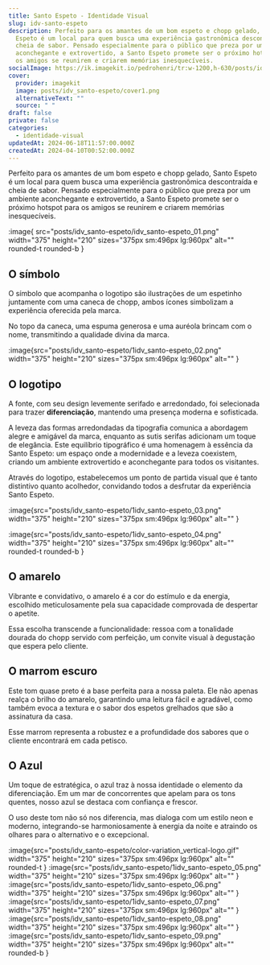 ```yaml
---
title: Santo Espeto - Identidade Visual
slug: idv-santo-espeto
description: Perfeito para os amantes de um bom espeto e chopp gelado, Santo
  Espeto é um local para quem busca uma experiência gastronômica descontraída e
  cheia de sabor. Pensado especialmente para o público que preza por um ambiente
  aconchegante e extrovertido, a Santo Espeto promete ser o próximo hotspot para
  os amigos se reunirem e criarem memórias inesquecíveis.
socialImage: https://ik.imagekit.io/pedrohenri/tr:w-1200,h-630/posts/idv_santo-espeto/social-image.png
cover:
  provider: imagekit
  image: posts/idv_santo-espeto/cover1.png
  alternativeText: ""
  source: " "
draft: false
private: false
categories:
  - identidade-visual
updatedAt: 2024-06-18T11:57:00.000Z
createdAt: 2024-04-10T00:52:00.000Z
---
```

Perfeito para os amantes de um bom espeto e chopp gelado, Santo Espeto é um local para quem busca uma experiência gastronômica descontraída e cheia de sabor. Pensado especialmente para o público que preza por um ambiente aconchegante e extrovertido, a Santo Espeto promete ser o próximo hotspot para os amigos se reunirem e criarem memórias inesquecíveis.

:image{ src="posts/idv_santo-espeto/idv_santo-espeto_01.png" width="375" height="210" sizes="375px sm:496px lg:960px" alt="" rounded-t rounded-b }

## O símbolo

O símbolo que acompanha o logotipo são ilustrações de um espetinho juntamente com uma caneca de chopp, ambos ícones simbolizam a experiência oferecida pela marca.

No topo da caneca, uma espuma generosa e uma auréola brincam com o nome, transmitindo a qualidade divina da marca.

:image{src="posts/idv_santo-espeto/1idv_santo-espeto_02.png" width="375" height="210" sizes="375px sm:496px lg:960px" alt="" }

## O logotipo

A fonte, com seu design levemente serifado e arredondado, foi selecionada para trazer **diferenciação**, mantendo uma presença moderna e sofisticada.

A leveza das formas arredondadas da tipografia comunica a abordagem alegre e amigável da marca, enquanto as sutis serifas adicionam um toque de elegância. Este equilíbrio tipográfico é uma homenagem à essência da Santo Espeto: um espaço onde a modernidade e a leveza coexistem, criando um ambiente extrovertido e aconchegante para todos os visitantes.

Através do logotipo, estabelecemos um ponto de partida visual que é tanto distintivo quanto acolhedor, convidando todos a desfrutar da experiência Santo Espeto.

:image{src="posts/idv_santo-espeto/1idv_santo-espeto_03.png" width="375" height="210" sizes="375px sm:496px lg:960px" alt="" }

:image{src="posts/idv_santo-espeto/1idv_santo-espeto_04.png" width="375" height="210" sizes="375px sm:496px lg:960px" alt="" rounded-t rounded-b }

## O amarelo

Vibrante e convidativo, o amarelo é a cor do estímulo e da energia, escolhido meticulosamente pela sua capacidade comprovada de despertar o apetite.

Essa escolha transcende a funcionalidade: ressoa com a tonalidade dourada do chopp servido com perfeição, um convite visual à degustação que
espera pelo cliente.

## O marrom escuro

Este tom quase preto é a base perfeita para a nossa paleta. Ele não apenas realça o brilho do amarelo, garantindo uma leitura fácil e agradável, como também evoca a textura e o sabor dos espetos grelhados que são a assinatura da casa.

Esse marrom representa a robustez e a profundidade dos sabores que o cliente encontrará em cada petisco.

## O Azul

Um toque de estratégica, o azul traz à nossa identidade o elemento da diferenciação. Em um mar de concorrentes que apelam para os tons quentes, nosso azul se destaca com confiança e frescor.

O uso deste tom não só nos diferencia, mas dialoga com um estilo neon e moderno, integrando-se harmoniosamente à energia da noite e atraindo os olhares para o alternativo e o excepcional.

:image{src="posts/idv_santo-espeto/color-variation_vertical-logo.gif" width="375" height="210" sizes="375px sm:496px lg:960px" alt="" rounded-t }
:image{src="posts/idv_santo-espeto/1idv_santo-espeto_05.png" width="375" height="210" sizes="375px sm:496px lg:960px" alt="" }
:image{src="posts/idv_santo-espeto/1idv_santo-espeto_06.png" width="375" height="210" sizes="375px sm:496px lg:960px" alt="" }
:image{src="posts/idv_santo-espeto/1idv_santo-espeto_07.png" width="375" height="210" sizes="375px sm:496px lg:960px" alt="" }
:image{src="posts/idv_santo-espeto/1idv_santo-espeto_08.png" width="375" height="210" sizes="375px sm:496px lg:960px" alt="" }
:image{src="posts/idv_santo-espeto/1idv_santo-espeto_09.png" width="375" height="210" sizes="375px sm:496px lg:960px" alt="" rounded-b }

